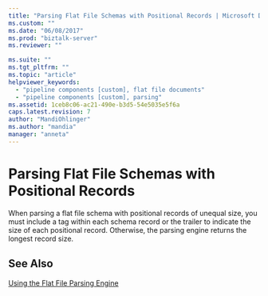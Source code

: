 ```yaml
---
title: "Parsing Flat File Schemas with Positional Records | Microsoft Docs"
ms.custom: ""
ms.date: "06/08/2017"
ms.prod: "biztalk-server"
ms.reviewer: ""

ms.suite: ""
ms.tgt_pltfrm: ""
ms.topic: "article"
helpviewer_keywords: 
  - "pipeline components [custom], flat file documents"
  - "pipeline components [custom], parsing"
ms.assetid: 1ceb8c06-ac21-490e-b3d5-54e5035e5f6a
caps.latest.revision: 7
author: "MandiOhlinger"
ms.author: "mandia"
manager: "anneta"
---
```

# Parsing Flat File Schemas with Positional Records
When parsing a flat file schema with positional records of unequal size, you must include a tag within each schema record or the trailer to indicate the size of each positional record. Otherwise, the parsing engine returns the longest record size.  
  
## See Also  
 [Using the Flat File Parsing Engine](../core/using-the-flat-file-parsing-engine.md)